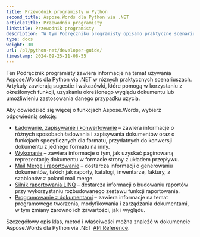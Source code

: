 ```yaml
---
title: Przewodnik programisty w Python
second_title: Aspose.Words dla Python via .NET
articleTitle: Przewodnik programisty
linktitle: Przewodnik programisty
description: "W tym Podręczniku programisty opisano praktyczne scenariusze i wskazówki, które pomogą Ci używać określonych funkcji Aspose.Words dla Python via .NET, uzyskać określony wygląd dokumentu lub umożliwić przypadek użycia."
type: docs
weight: 30
url: /pl/python-net/developer-guide/
timestamp: 2024-09-25-11-08-55
---
```


Ten Podręcznik programisty zawiera informacje na temat używania Aspose.Words dla Python via .NET w różnych praktycznych scenariuszach. Artykuły zawierają sugestie i wskazówki, które pomogą w korzystaniu z określonych funkcji, uzyskaniu określonego wyglądu dokumentu lub umożliwieniu zastosowania danego przypadku użycia.

Aby dowiedzieć się więcej o funkcjach Aspose.Words, wybierz odpowiednią sekcję:

- [Ładowanie, zapisywanie i konwertowanie](/words/pl/python-net/loading-saving-and-converting/) – zawiera informacje o różnych sposobach ładowania i zapisywania dokumentów oraz o funkcjach specyficznych dla formatu, przydatnych do konwersji dokumentu z jednego formatu na inny.
- [Wykonanie](/words/pl/python-net/rendering/) – zawiera informacje o tym, jak uzyskać paginowaną reprezentację dokumentu w formacie strony z układem przepływu.
- [Mail Merge i raportowanie](/words/python-net/mail-merge-and-reporting/) – dostarcza informacji o generowaniu dokumentów, takich jak raporty, katalogi, inwentarze, faktury, z szablonów z polami mail merge.
- [Silnik raportowania LINQ](/words/python-net/linq-reporting-engine/) – dostarcza informacji o budowaniu raportów przy wykorzystaniu rozbudowanego zestawu funkcji raportowania.
- [Programowanie z dokumentami](/words/pl/python-net/programming-with-documents/) – zawiera informacje na temat programowego tworzenia, modyfikowania i zarządzania dokumentami, w tym zmiany zarówno ich zawartości, jak i wyglądu.

Szczegółowy opis klas, metod i właściwości można znaleźć w dokumencie Aspose.Words dla Python via .NET [API Reference](https://reference.aspose.com/words/python-net/).

